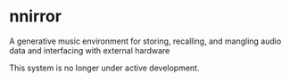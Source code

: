 # nnirror
A generative music environment for storing, recalling, and mangling audio data and interfacing with external hardware

This system is no longer under active development.
